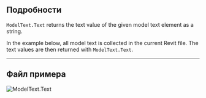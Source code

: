 ## Подробности
`ModelText.Text` returns the text value of the given model text element as a string.

In the example below, all model text is collected in the current Revit file. The text values are then returned with `ModelText.Text`.
___
## Файл примера

![ModelText.Text](./Revit.Elements.ModelText.Text_img.jpg)
